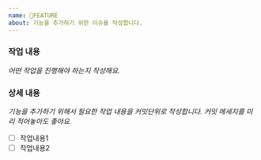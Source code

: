 ```yaml
---
name: 📌FEATURE
about: 기능을 추가하기 위한 이슈를 작성합니다.
---
```


### 작업 내용
_어떤 작업을 진행해야 하는지 작성해요._


### 상세 내용
_기능을 추가하기 위해서 필요한 작업 내용을 커밋단위로 작성합니다. 커밋 메세지를 미리 적어놓아도 좋아요._
- [ ] 작업내용1
- [ ] 작업내용2
